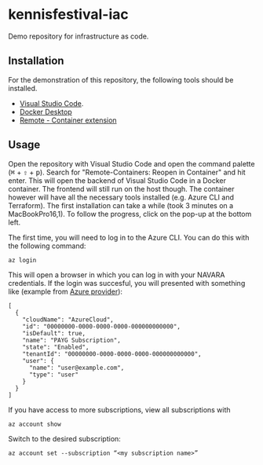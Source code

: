 # kennisfestival-iac

Demo repository for infrastructure as code.

## Installation

For the demonstration of this repository, the following tools should be installed.

- [Visual Studio Code](https://code.visualstudio.com/).
- [Docker Desktop](https://www.docker.com/products/docker-desktop)
- [Remote - Container extension](https://marketplace.visualstudio.com/items?itemName=ms-vscode-remote.remote-containers)

## Usage

Open the repository with Visual Studio Code and open the command palette (<kbd>⌘</kbd> + <kbd>⇧</kbd> + <kbd>p</kbd>). Search for "Remote-Containers: Reopen in Container" and hit enter. This will open the backend of Visual Studio Code in a Docker container. The frontend will still run on the host though. The container however will have all the necessary tools installed (e.g. Azure CLI and Terraform). The first installation can take a while (took 3 minutes on a MacBookPro16,1). To follow the progress, click on the pop-up at the bottom left.

The first time, you will need to log in to the Azure CLI. You can do this with the following command:

```bash
az login
```

This will open a browser in which you can log in with your NAVARA credentials. If the login was succesful, you will presented with something like (example from [Azure provider](https://registry.terraform.io/providers/hashicorp/azurerm/latest/docs/guides/azure_cli)):

```
[
  {
    "cloudName": "AzureCloud",
    "id": "00000000-0000-0000-0000-000000000000",
    "isDefault": true,
    "name": "PAYG Subscription",
    "state": "Enabled",
    "tenantId": "00000000-0000-0000-0000-000000000000",
    "user": {
      "name": "user@example.com",
      "type": "user"
    }
  }
]
```

If you have access to more subscriptions, view all subscriptions with

```
az account show
```

Switch to the desired subscription:

```
az account set --subscription “<my subscription name>”
```

